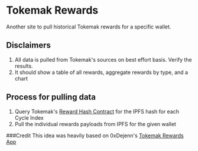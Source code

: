 # Tokemak Rewards

Another site to pull historical Tokemak rewards for a specific wallet.

## Disclaimers
1. All data is pulled from Tokemak's sources on best effort basis. Verify the results.
2. It should show a table of all rewards, aggregate rewards by type, and a chart

## Process for pulling data

1. Query Tokemak's [Reward Hash Contract](https://etherscan.io/address/0x5ec3EC6A8aC774c7d53665ebc5DDf89145d02fB6) for the IPFS hash for each Cycle Index
2. Pull the individual rewards payloads from IPFS for the given wallet

###Credit
This idea was heavily based on 0xDejenn's [Tokemak Rewards App](https://github.com/0xDejenn/tokemak-rewards)